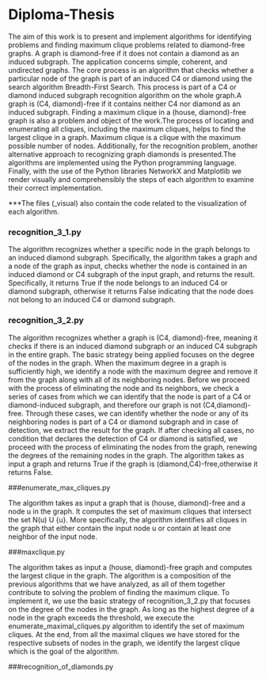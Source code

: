 # Diploma-Thesis

The aim of this work is to present and implement algorithms for identifying problems and finding maximum clique problems related to diamond-free graphs. 
A graph is diamond-free if it does not contain a diamond as an induced subgraph. The application concerns simple, coherent, and undirected graphs. 
The core process is an algorithm that checks whether a particular node of the graph is part of an induced C4 or diamond using the search algorithm Βreadth-First Search. 
This process is part of a C4 or diamond induced subgraph recognition algorithm on the whole graph.A graph is (C4, diamond)-free if it contains neither C4 nor diamond 
as an induced subgraph. Finding a maximum clique in a (house, diamond)-free graph is also a problem and object of the work.The process of locating and enumerating 
all cliques, including the maximum cliques, helps to find the largest clique in a graph. Maximum clique is a clique with the maximum possible number of nodes. 
Additionally, for the recognition problem, another alternative approach to recognizing graph diamonds is presented.The algorithms are implemented using the Python 
programming language. Finally, with the use of the Python libraries NetworkX and Matplotlib we render visually and comprehensibly the steps of each algorithm to examine 
their correct implementation.

***The files (_visual) also contain the code related to the visualization of each algorithm.

### recognition_3_1.py 

The algorithm recognizes whether a specific node in the graph belongs to an induced diamond subgraph. 
Specifically, the algorithm takes a graph and a node of the graph as input, 
checks whether the node is contained in an induced diamond or C4 subgraph of the input graph, and returns the result. 
Specifically, it returns True if the node belongs to an induced C4 or diamond subgraph, 
otherwise it returns False indicating that the node does not belong to an induced C4 or diamond subgraph.


### recognition_3_2.py 

The algorithm recognizes whether a graph is (C4, diamond)-free, meaning it checks if there is an induced diamond subgraph or 
an induced C4 subgraph in the entire graph.
The basic strategy being applied focuses on the degree of the nodes in the graph. When the maximum degree in a graph is sufficiently high, we identify a node with the maximum degree and remove it from the graph along with all of its neighboring nodes. Before we proceed with the process of eliminating the node and its neighbors, we check a series of cases from which we can identify that the node is part of a C4 or diamond-induced subgraph, and therefore our graph is not (C4,diamond)-free. Through these cases, we can identify whether the node or any of its neighboring nodes is part of a C4 or diamond subgraph and in case of detection, we extract the result for the graph. If after checking all cases, no condition that declares the detection of C4 or diamond is satisfied, we proceed with the process of eliminating the nodes from the graph, renewing the degrees of the remaining nodes in the graph.
The algorithm takes as input a graph and returns True if the graph is (diamond,C4)-free,otherwise it returns False.


###enumerate_max_cliques.py

The algorithm takes as input a graph that is (house, diamond)-free and a node u in the graph. 
It computes the set of maximum cliques that intersect the set N(u) U {u}. More specifically, the algorithm identifies all cliques in the graph that either contain the input node u or contain at least one neighbor of the input node.

###maxclique.py

The algorithm takes as input a (house, diamond)-free graph and computes the largest clique in the graph.
The algorithm is a composition of the previous algorithms that we have analyzed, as all of them together contribute to solving the problem of finding the maximum clique.
To implement it, we use the basic strategy of recognition_3_2.py that focuses on the degree of the nodes in the graph.
As long as the highest degree of a node in the graph exceeds the threshold, we execute the enumerate_maximal_cliques.py algorithm to identify the set of maximum cliques.
At the end, from all the maximal cliques we have stored for the respective subsets of nodes in the graph, we identify the largest clique which is the goal of the algorithm.

###recognition_of_diamonds.py
